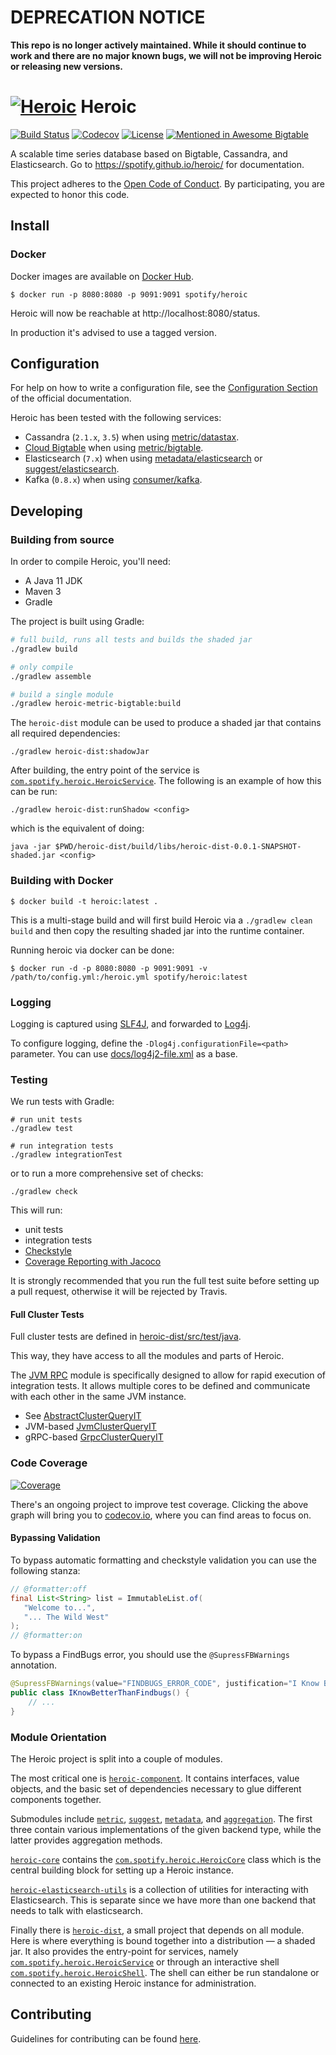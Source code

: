 # DEPRECATION NOTICE

**This repo is no longer actively maintained. While it should continue to work and there are no major known bugs, we will not be improving Heroic or releasing new versions.**

# [![Heroic](/logo.42.png?raw=true "The Heroic Time Series Database")](/assets/logo_on_light.svg) Heroic

[![Build Status](https://circleci.com/gh/spotify/heroic.svg?style=svg)](https://circleci.com/gh/spotify/heroic)
[![Codecov](https://img.shields.io/codecov/c/github/spotify/heroic.svg)](https://codecov.io/gh/spotify/heroic)
[![License](https://img.shields.io/github/license/spotify/heroic.svg)](LICENSE)
[![Mentioned in Awesome Bigtable](https://awesome.re/mentioned-badge-flat.svg)](https://github.com/zrosenbauer/awesome-bigtable)

A scalable time series database based on Bigtable, Cassandra, and Elasticsearch.
Go to https://spotify.github.io/heroic/ for documentation.

This project adheres to the [Open Code of Conduct](https://github.com/spotify/code-of-conduct/blob/master/code-of-conduct.md).
By participating, you are expected to honor this code.

## Install

### Docker

Docker images are available on [Docker Hub](https://hub.docker.com/r/spotify/heroic).

    $ docker run -p 8080:8080 -p 9091:9091 spotify/heroic

Heroic will now be reachable at http://localhost:8080/status.

In production it's advised to use a tagged version.


## Configuration
For help on how to write a configuration file, see the [Configuration Section][configuration] of the official documentation.

[configuration]: http://spotify.github.io/heroic/#!/docs/config

Heroic has been tested with the following services:

* Cassandra (`2.1.x`, `3.5`) when using [metric/datastax](/metric/datastax).
* [Cloud Bigtable](https://cloud.google.com/bigtable/docs/) when using
  [metric/bigtable](/metric/bigtable).
* Elasticsearch (`7.x`) when using
  [metadata/elasticsearch](/metadata/elasticsearch) or
  [suggest/elasticsearch](/suggest/elasticsearch).
* Kafka (`0.8.x`) when using [consumer/kafka](/consumer/kafka).


## Developing

### Building from source

In order to compile Heroic, you'll need:

- A Java 11 JDK
- Maven 3
- Gradle

The project is built using Gradle:

```bash
# full build, runs all tests and builds the shaded jar
./gradlew build

# only compile
./gradlew assemble

# build a single module
./gradlew heroic-metric-bigtable:build
```

The `heroic-dist` module can be used to produce a shaded jar that contains all required dependencies:

```
./gradlew heroic-dist:shadowJar
```

After building, the entry point of the service is
[`com.spotify.heroic.HeroicService`](/heroic-dist/src/main/java/com/spotify/heroic/HeroicService.java).
The following is an example of how this can be run:

```
./gradlew heroic-dist:runShadow <config>
```

which is the equivalent of doing:

```
java -jar $PWD/heroic-dist/build/libs/heroic-dist-0.0.1-SNAPSHOT-shaded.jar <config>
```


### Building with Docker

```
$ docker build -t heroic:latest .
```

This is a multi-stage build and will first build Heroic via a `./gradlew clean build` and then copy the resulting shaded jar into the runtime container.

Running heroic via docker can be done:

```
$ docker run -d -p 8080:8080 -p 9091:9091 -v /path/to/config.yml:/heroic.yml spotify/heroic:latest
```


### Logging

Logging is captured using [SLF4J](http://www.slf4j.org/), and forwarded to
[Log4j](http://logging.apache.org/log4j/).

To configure logging, define the `-Dlog4j.configurationFile=<path>`
parameter. You can use [docs/log4j2-file.xml](/docs/log4j2-file.xml) as a base.

### Testing

We run tests with Gradle:

```
# run unit tests
./gradlew test

# run integration tests
./gradlew integrationTest
```

or to run a more comprehensive set of checks:

```
./gradlew check
```

This will run:

* unit tests
* integration tests
* [Checkstyle](http://checkstyle.sourceforge.net/)
* [Coverage Reporting with Jacoco](http://eclemma.org/jacoco/)

It is strongly recommended that you run the full test suite before setting up a
pull request, otherwise it will be rejected by Travis.

#### Full Cluster Tests

Full cluster tests are defined in [heroic-dist/src/test/java](/heroic-dist/src/test/java).

This way, they have access to all the modules and parts of Heroic.

The [JVM RPC](/rpc/jvm) module is specifically designed to allow for rapid
execution of integration tests. It allows multiple cores to be defined and
communicate with each other in the same JVM instance.

* See [AbstractClusterQueryIT](/heroic-dist/src/test/java/com/spotify/heroic/AbstractClusterQueryIT.java)
* JVM-based [JvmClusterQueryIT](/heroic-dist/src/test/java/com/spotify/heroic/JvmClusterQueryIT.java)
* gRPC-based [GrpcClusterQueryIT](/heroic-dist/src/test/java/com/spotify/heroic/GrpcClusterQueryIT.java)


### Code Coverage

[![Coverage](https://codecov.io/gh/spotify/heroic/branch/master/graphs/icicle.svg)](https://codecov.io/gh/spotify/heroic/branch/master)

There's an ongoing project to improve test coverage.
Clicking the above graph will bring you to [codecov.io](https://codecov.io/gh/spotify/heroic/branches/master), where you can find areas to focus on.

#### Bypassing Validation

To bypass automatic formatting and checkstyle validation you can use the
following stanza:

```java
// @formatter:off
final List<String> list = ImmutableList.of(
   "Welcome to...",
   "... The Wild West"
);
// @formatter:on
```

To bypass a FindBugs error, you should use the `@SupressFBWarnings` annotation.

```java
@SupressFBWarnings(value="FINDBUGS_ERROR_CODE", justification="I Know Better Than FindBugs")
public class IKnowBetterThanFindbugs() {
    // ...
}
```

### Module Orientation

The Heroic project is split into a couple of modules.

The most critical one is [`heroic-component`](heroic-component). It contains
interfaces, value objects, and the basic set of dependencies necessary to glue
different components together.

Submodules include [`metric`](metric), [`suggest`](suggest),
[`metadata`](metadata), and [`aggregation`](aggregation). The first three
contain various implementations of the given backend type, while the latter
provides aggregation methods.

[`heroic-core`](heroic-core) contains the
[`com.spotify.heroic.HeroicCore`](heroic-core/src/main/java/com/spotify/heroic/HeroicCore.java)
class which is the central building block for setting up a Heroic instance.

[`heroic-elasticsearch-utils`](heroic-elasticsearch-utils) is a collection of
utilities for interacting with Elasticsearch. This is separate since we have
more than one backend that needs to talk with elasticsearch.

Finally there is [`heroic-dist`](heroic-dist), a small project that depends on all module. Here is where everything is bound together into a distribution
&mdash; a shaded jar. It also provides the entry-point for services, namely
[`com.spotify.heroic.HeroicService`](heroic-dist/src/main/java/com/spotify/heroic/HeroicService.java)
or through an interactive shell [`com.spotify.heroic.HeroicShell`](heroic-shell/src/main/java/com/spotify/heroic/HeroicShell.java).
The shell can either be run standalone or connected to an existing Heroic instance for administration.

## Contributing

Guidelines for contributing can be found [here](https://github.com/spotify/heroic/blob/master/CONTRIBUTING.md).
